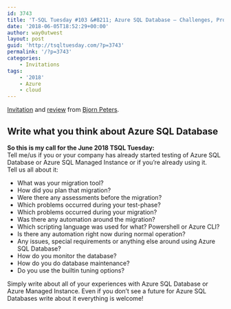 ```yaml
---
id: 3743
title: 'T-SQL Tuesday #103 &#8211; Azure SQL Database – Challenges, Pros and Cons, Issues'
date: '2018-06-05T18:52:29+00:00'
author: way0utwest
layout: post
guid: 'http://tsqltuesday.com/?p=3743'
permalink: '/?p=3743'
categories:
    - Invitations
tags:
    - '2018'
    - Azure
    - cloud
---
```


[Invitation](https://www.sql-aus-hamburg.de/azure-sql-database-challenges-pros-and-cons-issues-t-sql-tuesday-103-invite/?utm_campaign=twitter&utm_medium=twitter&utm_source=twitter) and [review](https://www.sql-aus-hamburg.de/azure-sql-database-review-of-t-sql-tuesday-103/) from [Bjorn Peters](https://www.sql-aus-hamburg.de/author/bjoern/).

## Write what you think about Azure SQL Database

**So this is my call for the June 2018 TSQL Tuesday:**  
Tell me/us if you or your company has already started testing of Azure SQL Database or Azure SQL Managed Instance or if you’re already using it.  
Tell us all about it:

- What was your migration tool?
- How did you plan that migration?
- Were there any assessments before the migration?
- Which problems occurred during your test-phase?
- Which problems occurred during your migration?
- Was there any automation around the migration?
- Which scripting language was used for what? Powershell or Azure CLI?
- Is there any automation right now during normal operation?
- Any issues, special requirements or anything else around using Azure SQL Database?
- How do you monitor the database?
- How do you do database maintenance?
- Do you use the builtin tuning options?

Simply write about all of your experiences with Azure SQL Database or Azure Managed Instance. Even if you don’t see a future for Azure SQL Databases write about it everything is welcome!